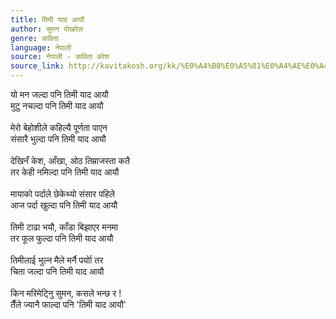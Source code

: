 ```yaml
---
title: तिमी याद आयौ
author: सुमन पोखरेल
genre: कविता
language: नेपाली
source: नेपाली - कविता कोश
source_link: http://kavitakosh.org/kk/%E0%A4%B8%E0%A5%81%E0%A4%AE%E0%A4%A8_%E0%A4%AA%E0%A5%8B%E0%A4%96%E0%A4%B0%E0%A5%87%E0%A4%B2
---
```


यो मन जल्दा पनि तिमी याद आयौ  
मुटु नचल्दा पनि तिमी याद आयौ  
   
मेरो बेहोशीले कहिल्यै पूर्णता पाएन  
संसारै भुल्दा पनि तिमी याद आयौ  
   
देखिनँ केश, आँखा, ओठ तिम्राजस्ता कतै  
तर केही नमिल्दा पनि तिमी याद आयौ  
   
मायाको पर्दाले छेकेथ्यो संसार पहिले  
आज पर्दा खुल्दा पनि तिमी याद आयौ  
   
तिमी टाढा भयौ, काँडा बिझाएर मनमा  
तर फूल फुल्दा पनि तिमी याद आयौ  
   
तिमीलाई भुल्न मैले मर्नै पर्योा तर  
चिता जल्दा पनि तिमी याद आयौ  
   
किन मरिमेट्नुि सुमन, कसले भन्छ र !  
तैँले ज्यानै फाल्दा पनि 'तिमी याद आयौ'
